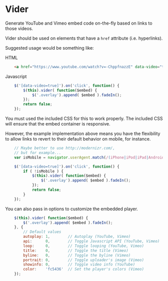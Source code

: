 Vider
=====

Generate YouTube and Vimeo embed code on-the-fly based on links to those
videos.

Vider should be used on elements that have a `href` attribute (i.e.
        hyperlinks).

Suggested usage would be something like:

HTML
```html
    <a href="https://www.youtube.com/watch?v=-ChppfnazzE" data-video="true">
```

Javascript
```js
    $('[data-video=true]').on('click', function() {
        $(this).vider( function($embed) {
            $('.overlay').append( $embed ).fadeIn();
        });
        return false;
    });
```

You must used the included CSS for this to work properly.
The included CSS will ensure that the embed container is responsive.

However, the example implementation above means you have the flexibility
to allow links to revert to their default behavior on mobile, for
instance.

```js
    // Maybe better to use http://modernizr.com/,
    // but for example...
    var isMobile = navigator.userAgent.match(/(iPhone|iPod|iPad|Android|BlackBerry)/);

    $('[data-video=true]').on('click', function() {
        if ( !isMobile ) {
            $(this).vider( function($embed) {
                $('.overlay').append( $embed ).fadeIn();
            });
            return false;
        }
    });
```

You can also pass in options to customize the embedded player.

```js
    $(this).vider( function($embed) {
        $('.overlay').append( $embed ).fadeIn();
    }, {
        // Default values
        autoplay: 1,        // Autoplay (YouTube, Vimeo)
        api:      0,        // Toggle Javascript API (YouTube, Vimeo)
        loop:     0,        // Toggle looping (YouTube, Vimeo)
        title:    0,        // Toggle the title (Vimeo)
        byline:   0,        // Toggle the byline (Vimeo)
        portrait: 0,        // Toggle uploader's image (Vimeo)
        showinfo: 0,        // Toggle video info (YouTube)
        color:    'fc5436'  // Set the player's colors (Vimeo)
    });
```

